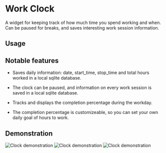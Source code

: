 # Work Clock
A widget for keeping track of how much time you spend working and when. Can be paused for breaks, and saves interesting work session information.

## Usage


## Notable features
* Saves daily information: date, start_time, stop_time and total hours worked in a local sqlite database.

* The clock can be paused, and information on every work session is saved in a local sqlite database.

* Tracks and displays the completion percentage during the workday.

* The completion percentage is customizeable, so you can set your own daily goal of hours to work.

## Demonstration
![Clock demonstration](https://github.com/TheLaughingDuck/Small_Projects/blob/main/Work_clock/images/clock.png)
![Clock demonstration](https://github.com/TheLaughingDuck/Small_Projects/blob/main/Work_clock/images/clock_later.png)
![Clock demonstration](https://github.com/TheLaughingDuck/Small_Projects/blob/main/Work_clock/images/clock_87.png)